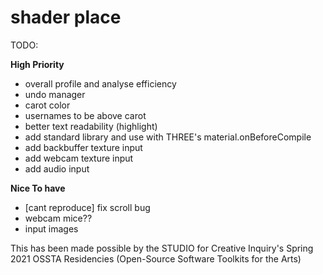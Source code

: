 # shader place


TODO:

**High Priority**
- overall profile and analyse efficiency
- undo manager
- carot color
- usernames to be above carot
- better text readability (highlight)
- add standard library and use with THREE's material.onBeforeCompile
- add backbuffer texture input
- add webcam texture input
- add audio input

**Nice To have**
- [cant reproduce] fix scroll bug
- webcam mice??
- input images

This has been made possible by the STUDIO for Creative Inquiry's Spring 2021 OSSTA Residencies (Open-Source Software Toolkits for the Arts)
